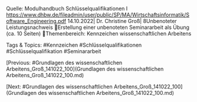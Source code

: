 Quelle: Modulhandbuch Schlüsselqualifikationen I
https://www.dhbw.de/fileadmin/user/public/SP/MA/Wirtschaftsinformatik/Software_Engineering.pdf
 14.10.2022| Dr. Christine Groß| 8Unbenoteter Leistungsnachweis
Erstellung einer unbenoteten Seminararbeit als Übung (ca. 10 Seiten)
Themenbereich: Kennzeichen wissenschaftlichen Arbeitens

   Tags & Topics:
   #Kennzeichen
   #Schlüsselqualifikationen
   #Schlüsselqualifikation
   #Seminararbeit

[Previous: #Grundlagen des wissenschaftlichen Arbeitens_Groß_141022_100](Grundlagen des wissenschaftlichen Arbeitens_Groß_141022_100.md)

[Next: #Grundlagen des wissenschaftlichen Arbeitens_Groß_141022_100](Grundlagen des wissenschaftlichen Arbeitens_Groß_141022_100.md)